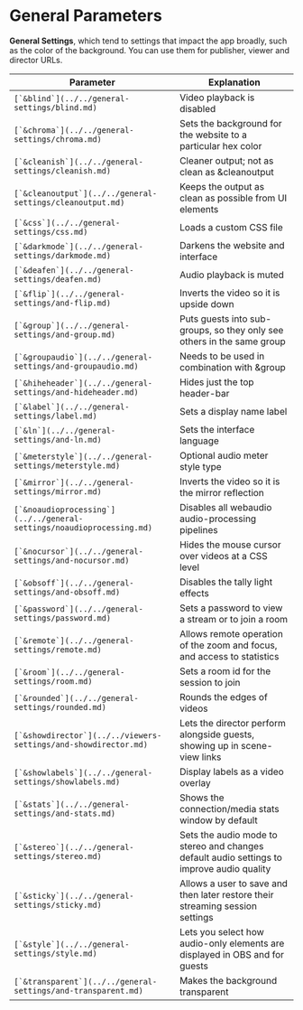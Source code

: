 # General Parameters

**General Settings**, which tend to settings that impact the app broadly, such as the color of the background. You can use them for publisher, viewer and director URLs.

| Parameter                                                               | Explanation                                                                               |
| ----------------------------------------------------------------------- | ----------------------------------------------------------------------------------------- |
| ``[`&blind`](../../general-settings/blind.md)``                         | Video playback is disabled                                                                |
| ``[`&chroma`](../../general-settings/chroma.md)``                       | Sets the background for the website to a particular hex color                             |
| ``[`&cleanish`](../../general-settings/cleanish.md)``                   | Cleaner output; not as clean as \&cleanoutput                                             |
| ``[`&cleanoutput`](../../general-settings/cleanoutput.md)``             | Keeps the output as clean as possible from UI elements                                    |
| ``[`&css`](../../general-settings/css.md)``                             | Loads a custom CSS file                                                                   |
| ``[`&darkmode`](../../general-settings/darkmode.md)``                   | Darkens the website and interface                                                         |
| ``[`&deafen`](../../general-settings/deafen.md)``                       | Audio playback is muted                                                                   |
| ``[`&flip`](../../general-settings/and-flip.md)``                       | Inverts the video so it is upside down                                                    |
| ``[`&group`](../../general-settings/and-group.md)``                     | Puts guests into sub-groups, so they only see others in the same group                    |
| ``[`&groupaudio`](../../general-settings/and-groupaudio.md)``           | Needs to be used in combination with \&group                                              |
| ``[`&hiheheader`](../../general-settings/and-hideheader.md)``           | Hides just the top header-bar                                                             |
| ``[`&label`](../../general-settings/label.md)``                         | Sets a display name label                                                                 |
| ``[`&ln`](../../general-settings/and-ln.md)``                           | Sets the interface language                                                               |
| ``[`&meterstyle`](../../general-settings/meterstyle.md)``               | Optional audio meter style type                                                           |
| ``[`&mirror`](../../general-settings/mirror.md)``                       | Inverts the video so it is the mirror reflection                                          |
| ``[`&noaudioprocessing`](../../general-settings/noaudioprocessing.md)`` | Disables all webaudio audio-processing pipelines                                          |
| ``[`&nocursor`](../../general-settings/and-nocursor.md)``               | Hides the mouse cursor over videos at a CSS level                                         |
| ``[`&obsoff`](../../general-settings/and-obsoff.md)``                   | Disables the tally light effects                                                          |
| ``[`&password`](../../general-settings/password.md)``                   | Sets a password to view a stream or to join a room                                        |
| ``[`&remote`](../../general-settings/remote.md)``                       | Allows remote operation of the zoom and focus, and access to statistics                   |
| ``[`&room`](../../general-settings/room.md)``                           | Sets a room id for the session to join                                                    |
| ``[`&rounded`](../../general-settings/rounded.md)``                     | Rounds the edges of videos                                                                |
| ``[`&showdirector`](../../viewers-settings/and-showdirector.md)``       | Lets the director perform alongside guests, showing up in scene-view links                |
| ``[`&showlabels`](../../general-settings/showlabels.md)``               | Display labels as a video overlay                                                         |
| ``[`&stats`](../../general-settings/and-stats.md)``                     | Shows the connection/media stats window by default                                        |
| ``[`&stereo`](../../general-settings/stereo.md)``                       | Sets the audio mode to stereo and changes default audio settings to improve audio quality |
| ``[`&sticky`](../../general-settings/sticky.md)``                       | Allows a user to save and then later restore their streaming session settings             |
| ``[`&style`](../../general-settings/style.md)``                         | Lets you select how audio-only elements are displayed in OBS and for guests               |
| ``[`&transparent`](../../general-settings/and-transparent.md)``         | Makes the background transparent                                                          |
